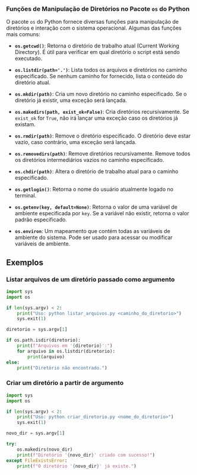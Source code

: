 ### Funções de Manipulação de Diretórios no Pacote `os` do Python

O pacote `os` do Python fornece diversas funções para manipulação de diretórios e interação com o sistema operacional. Algumas das funções mais comuns:

- **`os.getcwd()`**: Retorna o diretório de trabalho atual (Current Working Directory). É útil para verificar em qual diretório o script está sendo executado.

- **`os.listdir(path='.')`**: Lista todos os arquivos e diretórios no caminho especificado. Se nenhum caminho for fornecido, lista o conteúdo do diretório atual.

- **`os.mkdir(path)`**: Cria um novo diretório no caminho especificado. Se o diretório já existir, uma exceção será lançada.

- **`os.makedirs(path, exist_ok=False)`**: Cria diretórios recursivamente. Se `exist_ok` for `True`, não irá lançar uma exceção caso os diretórios já existam.

- **`os.rmdir(path)`**: Remove o diretório especificado. O diretório deve estar vazio, caso contrário, uma exceção será lançada.

- **`os.removedirs(path)`**: Remove diretórios recursivamente. Remove todos os diretórios intermediários vazios no caminho especificado.

- **`os.chdir(path)`**: Altera o diretório de trabalho atual para o caminho especificado.

- **`os.getlogin()`**: Retorna o nome do usuário atualmente logado no terminal.

- **`os.getenv(key, default=None)`**: Retorna o valor de uma variável de ambiente especificada por `key`. Se a variável não existir, retorna o valor padrão especificado.

- **`os.environ`**: Um mapeamento que contém todas as variáveis de ambiente do sistema. Pode ser usado para acessar ou modificar variáveis de ambiente.

## Exemplos

### Listar arquivos de um diretório passado como argumento

```python
import sys
import os

if len(sys.argv) < 2:
	print("Uso: python listar_arquivos.py <caminho_do_diretorio>")
	sys.exit(1)

diretorio = sys.argv[1]

if os.path.isdir(diretorio):
	print(f"Arquivos em '{diretorio}':")
	for arquivo in os.listdir(diretorio):
		print(arquivo)
else:
	print("Diretório não encontrado.")
```

### Criar um diretório a partir de argumento

```python
import sys
import os

if len(sys.argv) < 2:
	print("Uso: python criar_diretorio.py <nome_do_diretorio>")
	sys.exit(1)

novo_dir = sys.argv[1]

try:
	os.makedirs(novo_dir)
	print(f"Diretório '{novo_dir}' criado com sucesso!")
except FileExistsError:
	print(f"O diretório '{novo_dir}' já existe.")
```

